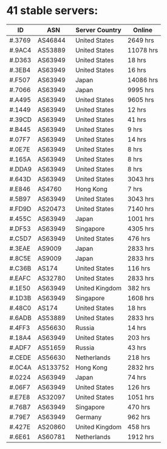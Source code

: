 # 41 stable servers:

| ID | ASN | Server Country | Online |
| ------ | ------ | ------ | ------ |
| #.3769 | AS46844 | United States | 2649 hrs |
| #.9AC4 | AS53889 | United States | 11078 hrs |
| #.D363 | AS63949 | United States | 18 hrs |
| #.3EB4 | AS63949 | United States | 16 hrs |
| #.F507 | AS63949 | Japan | 14086 hrs |
| #.7066 | AS63949 | Japan | 9995 hrs |
| #.A495 | AS63949 | United States | 9605 hrs |
| #.1449 | AS63949 | United States | 12 hrs |
| #.39CD | AS63949 | United States | 41 hrs |
| #.B445 | AS63949 | United States | 9 hrs |
| #.07F7 | AS63949 | United States | 14 hrs |
| #.0E7E | AS63949 | United States | 8 hrs |
| #.165A | AS63949 | United States | 8 hrs |
| #.DDA9 | AS63949 | United States | 8 hrs |
| #.643D | AS63949 | United States | 3043 hrs |
| #.E846 | AS4760 | Hong Kong | 7 hrs |
| #.5B97 | AS63949 | United States | 3043 hrs |
| #.FD9D | AS20473 | United States | 7140 hrs |
| #.455C | AS63949 | Japan | 1001 hrs |
| #.DF53 | AS63949 | Singapore | 4305 hrs |
| #.C5D7 | AS63949 | United States | 476 hrs |
| #.3EAE | AS9009 | Japan | 2833 hrs |
| #.8C5E | AS9009 | Japan | 2833 hrs |
| #.C36B | AS174 | United States | 116 hrs |
| #.EAFC | AS32780 | United States | 2833 hrs |
| #.1E50 | AS63949 | United Kingdom | 382 hrs |
| #.1D3B | AS63949 | Singapore | 1608 hrs |
| #.48C0 | AS174 | United States | 18 hrs |
| #.6ADB | AS53889 | United States | 2833 hrs |
| #.4FF3 | AS56630 | Russia | 14 hrs |
| #.18A4 | AS63949 | United States | 203 hrs |
| #.ADF7 | AS51659 | Russia | 43 hrs |
| #.CEDE | AS56630 | Netherlands | 218 hrs |
| #.0C4A | AS133752 | Hong Kong | 2832 hrs |
| #.0224 | AS63949 | Japan | 74 hrs |
| #.06F7 | AS63949 | United States | 126 hrs |
| #.E7E8 | AS32097 | United States | 1051 hrs |
| #.76B7 | AS63949 | Singapore | 470 hrs |
| #.79E7 | AS63949 | Germany | 962 hrs |
| #.427E | AS20860 | United Kingdom | 458 hrs |
| #.6E61 | AS60781 | Netherlands | 1912 hrs |

